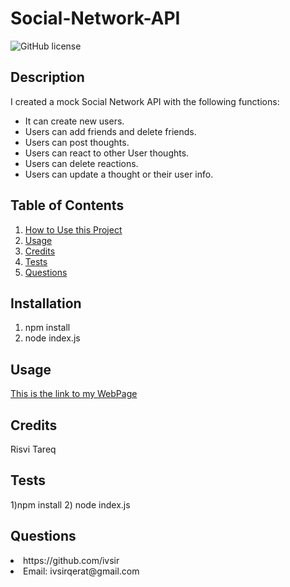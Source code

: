 # Social-Network-API

![GitHub license](https://img.shields.io/badge/license-MIT-blue.svg)

## Description
I created a mock Social Network API with the following functions: 
 * It can create new users. 
 * Users can add friends and delete friends. 
 * Users can post thoughts. 
 * Users can react to other User thoughts. 
 * Users can delete reactions. 
 * Users can update a thought or their user info.

## Table of Contents
<nav>
    <ol>
        <li><a href="#Installation">How to Use this Project</a></li>
        <li><a href="#Usage">Usage</a></li>
        <li><a href="#Credits">Credits</a></li>
        <li><a href="#Tests">Tests</a></li>
        <li><a href="#Questions">Questions</a></li>
    </ol>
</nav>

## Installation
1) npm install 
2) node index.js

## Usage
<a href="https://github.com/ivsir/Social-Network-API">This is the link to my WebPage</a>

## Credits
Risvi Tareq

## Tests
1)npm install 
2) node index.js

## Questions
<li>https://github.com/ivsir </li>
<li>Email: ivsirqerat@gmail.com</li>

